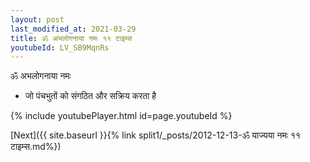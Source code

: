 ```yaml
---
layout: post
last_modified_at: 2021-03-29
title: ॐ अभलोगनाया नमः ११ टाइम्स
youtubeId: LV_SB9MqnRs
---
```

 
 
 ॐ अभलोगनाया नमः  
 
 -  जो पंचभुतों को संगठित और सक्रिय करता है 
 
  
 
  
 
 
 
 
 
 


{% include youtubePlayer.html id=page.youtubeId %}
 
[Next]({{ site.baseurl }}{% link  split1/_posts/2012-12-13-ॐ याज्यया नमः ११ टाइम्स.md%})
 
